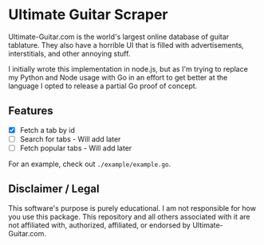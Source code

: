 # Ultimate Guitar Scraper  

Ultimate-Guitar.com is the world's largest online database of guitar tablature. They also have a horrible UI that is filled with advertisements, interstitials, and other annoying stuff.  

I initially wrote this implementation in node.js, but as I'm trying to replace my Python and Node usage with Go in an effort to get better at the language I opted to release a partial Go proof of concept.  

## Features  

- [x] Fetch a tab by id  
- [ ] Search for tabs - Will add later  
- [ ] Fetch popular tabs - Will add later   

For an example, check out `./example/example.go`.  


## Disclaimer / Legal  

This software's purpose is purely educational. I am not responsible for how you use this package. This repository and all others associated with it are not affiliated with, authorized, affiliated, or endorsed by Ultimate-Guitar.com. 